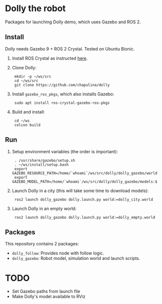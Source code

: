 # Dolly the robot

Packages for launching Dolly demo, which uses Gazebo and ROS 2.

## Install

Dolly needs Gazebo 9 + ROS 2 Crystal. Tested on Ubuntu Bionic.

1. Install ROS Crystal as instructed [here](https://index.ros.org/doc/ros2/Installation/Linux-Install-Debians/).

1. Clone Dolly:

        mkdir -p ~/ws/src
        cd ~/ws/src
        git clone https://github.com/chapulina/dolly

1. Install `gazebo_ros_pkgs`, which also installs Gazebo:

        sudo apt install ros-crystal-gazebo-ros-pkgs

1. Build and install:

        cd ~/ws
        colcon build

## Run

1. Setup environment variables (the order is important):

        . /usr/share/gazebo/setup.sh
        . ~/ws/install/setup.bash
        export GAZEBO_RESOURCE_PATH=/home/`whoami`/ws/src/dolly/dolly_gazebo/worlds:${GAZEBO_RESOURCE_PATH}
        export GAZEBO_MODEL_PATH=/home/`whoami`/ws/src/dolly/dolly_gazebo/models:${GAZEBO_MODEL_PATH}

1. Launch Dolly in a city (this will take some time to download models):

        ros2 launch dolly_gazebo dolly.launch.py world:=dolly_city.world

1. Launch Dolly in an empty world:

        ros2 launch dolly_gazebo dolly.launch.py world:=dolly_empty.world

## Packages

This repository contains 2 packages:

* `dolly_follow`: Provides node with follow logic.
* `dolly_gazebo`: Robot model, simulation world and launch scripts.

# TODO

* Set Gazebo paths from launch file
* Make Dolly's model available to RViz

